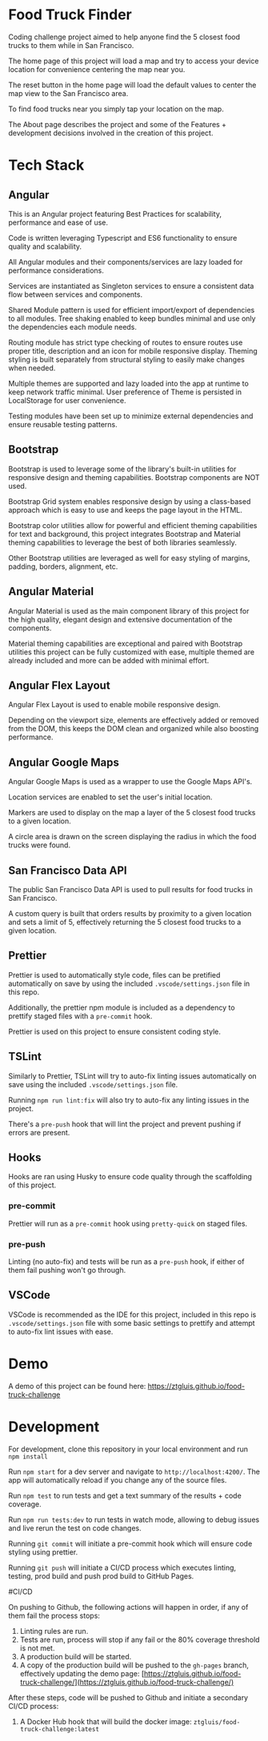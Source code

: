 # Food Truck Finder

Coding challenge project aimed to help anyone find the 5 closest food trucks to them while in San Francisco.

The home page of this project will load a map and try to access your device location for convenience centering the map near you.

The reset button in the home page will load the default values to center the map view to the San Francisco area.

To find food trucks near you simply tap your location on the map.

The About page describes the project and some of the Features + development decisions involved in the creation of this project.

# Tech Stack

## Angular

This is an Angular project featuring Best Practices for scalability, performance and ease of use.

Code is written leveraging Typescript and ES6 functionality to ensure quality and scalability.

All Angular modules and their components/services are lazy loaded for performance considerations.

Services are instantiated as Singleton services to ensure a consistent data flow between services and components.

Shared Module pattern is used for efficient import/export of dependencies to all modules. Tree shaking enabled to keep bundles minimal and use only the dependencies each module needs.

Routing module has strict type checking of routes to ensure routes use proper title, description and an icon for mobile responsive display.
Theming styling is built separately from structural styling to easily make changes when needed.

Multiple themes are supported and lazy loaded into the app at runtime to keep network traffic minimal. User preference of Theme is persisted in LocalStorage for user convenience.

Testing modules have been set up to minimize external dependencies and ensure reusable testing patterns.

## Bootstrap

Bootstrap is used to leverage some of the library's built-in utilities for responsive design and theming capabilities. Bootstrap components are NOT used.

Bootstrap Grid system enables responsive design by using a class-based approach which is easy to use and keeps the page layout in the HTML.

Bootstrap color utilities allow for powerful and efficient theming capabilities for text and background, this project integrates Bootstrap and Material theming capabilities to leverage the best of both libraries seamlessly.

Other Bootstrap utilities are leveraged as well for easy styling of margins, padding, borders, alignment, etc.

## Angular Material

Angular Material is used as the main component library of this project for the high quality, elegant design and extensive documentation of the components.

Material theming capabilities are exceptional and paired with Bootstrap utilities this project can be fully customized with ease, multiple themed are already included and more can be added with minimal effort.

## Angular Flex Layout

Angular Flex Layout is used to enable mobile responsive design.

Depending on the viewport size, elements are effectively added or removed from the DOM, this keeps the DOM clean and organized while also boosting performance.

## Angular Google Maps

Angular Google Maps is used as a wrapper to use the Google Maps API's.

Location services are enabled to set the user's initial location.

Markers are used to display on the map a layer of the 5 closest food trucks to a given location.

A circle area is drawn on the screen displaying the radius in which the food trucks were found.

## San Francisco Data API

The public San Francisco Data API is used to pull results for food trucks in San Francisco.

A custom query is built that orders results by proximity to a given location and sets a limit of 5, effectively returning the 5 closest food trucks to a given location.

## Prettier

Prettier is used to automatically style code, files can be pretified automatically on save by using the included `.vscode/settings.json` file in this repo.

Additionally, the prettier npm module is included as a dependency to prettify staged files with a `pre-commit` hook.

Prettier is used on this project to ensure consistent coding style.

## TSLint

Similarly to Prettier, TSLint will try to auto-fix linting issues automatically on save using the included `.vscode/settings.json` file.

Running `npm run lint:fix` will also try to auto-fix any linting issues in the project.

There's a `pre-push` hook that will lint the project and prevent pushing if errors are present.

## Hooks

Hooks are ran using Husky to ensure code quality through the scaffolding of this project.

### pre-commit

Prettier will run as a `pre-commit` hook using `pretty-quick` on staged files.

### pre-push

Linting (no auto-fix) and tests will be run as a `pre-push` hook, if either of them fail pushing won't go through.

## VSCode

VSCode is recommended as the IDE for this project, included in this repo is `.vscode/settings.json` file with some basic settings to prettify and attempt to auto-fix lint issues with ease.

# Demo

A demo of this project can be found here: https://ztgluis.github.io/food-truck-challenge

# Development

For development, clone this repository in your local environment and run `npm install`

Run `npm start` for a dev server and navigate to `http://localhost:4200/`. The app will automatically reload if you change any of the source files.

Run `npm test` to run tests and get a text summary of the results + code coverage.

Run `npm run tests:dev` to run tests in watch mode, allowing to debug issues and live rerun the test on code changes.

Running `git commit` will initiate a pre-commit hook which will ensure code styling using prettier.

Running `git push` will initiate a CI/CD process which executes linting, testing, prod build and push prod build to GitHub Pages.

#CI/CD

On pushing to Github, the following actions will happen in order, if any of them fail the process stops:

1. Linting rules are run.
2. Tests are run, process will stop if any fail or the 80% coverage threshold is not met.
3. A production build will be started.
4. A copy of the production build will be pushed to the `gh-pages` branch, effectively updating the demo page:
   [https://ztgluis.github.io/food-truck-challenge/](https://ztgluis.github.io/food-truck-challenge/)

After these steps, code will be pushed to Github and initiate a secondary CI/CD process:

1. A Docker Hub hook that will build the docker image: `ztgluis/food-truck-challenge:latest`
